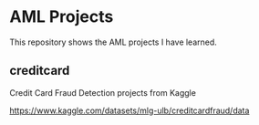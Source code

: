 # AML Projects
This repository shows the AML projects I have learned.

## creditcard
Credit Card Fraud Detection projects from Kaggle

https://www.kaggle.com/datasets/mlg-ulb/creditcardfraud/data
